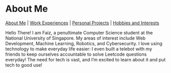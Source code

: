 # About Me

<!-- ![My Pic](pic.jpg) -->

[About Me](index.md) | [Work Experiences](work_experiences.md) | [Personal Projects](personal_projects.md) | [Hobbies and Interests](hobbies_interests.md) 

Hello There! I am Faiz, a penultimate Computer Science student at the National University of Singapore. My areas of interest include Web Development, Machine Learning, Robotics, and Cybersecurity. I love using technology to make everyday life easier:  I even built a telebot with my friends to keep ourselves accountable to solve Leetcode questions everyday! The need for tech is vast, and I’m excited to learn about it and put tech to good use!
